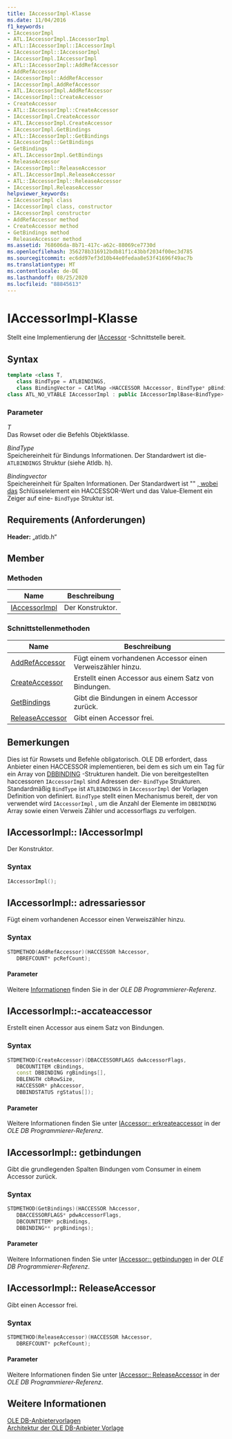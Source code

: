 ```yaml
---
title: IAccessorImpl-Klasse
ms.date: 11/04/2016
f1_keywords:
- IAccessorImpl
- ATL.IAccessorImpl.IAccessorImpl
- ATL::IAccessorImpl::IAccessorImpl
- IAccessorImpl::IAccessorImpl
- IAccessorImpl.IAccessorImpl
- ATL::IAccessorImpl::AddRefAccessor
- AddRefAccessor
- IAccessorImpl::AddRefAccessor
- IAccessorImpl.AddRefAccessor
- ATL.IAccessorImpl.AddRefAccessor
- IAccessorImpl::CreateAccessor
- CreateAccessor
- ATL::IAccessorImpl::CreateAccessor
- IAccessorImpl.CreateAccessor
- ATL.IAccessorImpl.CreateAccessor
- IAccessorImpl.GetBindings
- ATL::IAccessorImpl::GetBindings
- IAccessorImpl::GetBindings
- GetBindings
- ATL.IAccessorImpl.GetBindings
- ReleaseAccessor
- IAccessorImpl::ReleaseAccessor
- ATL.IAccessorImpl.ReleaseAccessor
- ATL::IAccessorImpl::ReleaseAccessor
- IAccessorImpl.ReleaseAccessor
helpviewer_keywords:
- IAccessorImpl class
- IAccessorImpl class, constructor
- IAccessorImpl constructor
- AddRefAccessor method
- CreateAccessor method
- GetBindings method
- ReleaseAccessor method
ms.assetid: 768606da-8b71-417c-a62c-88069ce7730d
ms.openlocfilehash: 356278b316912bdb81f1c43bbf2034f00ec3d785
ms.sourcegitcommit: ec6dd97ef3d10b44e0fedaa8e53f41696f49ac7b
ms.translationtype: MT
ms.contentlocale: de-DE
ms.lasthandoff: 08/25/2020
ms.locfileid: "88845613"
---
```

# <a name="iaccessorimpl-class"></a>IAccessorImpl-Klasse

Stellt eine Implementierung der [IAccessor](/previous-versions/windows/desktop/ms719672(v=vs.85)) -Schnittstelle bereit.

## <a name="syntax"></a>Syntax

```cpp
template <class T,
   class BindType = ATLBINDINGS,
   class BindingVector = CAtlMap <HACCESSOR hAccessor, BindType* pBindingsStructure>>
class ATL_NO_VTABLE IAccessorImpl : public IAccessorImplBase<BindType>
```

### <a name="parameters"></a>Parameter

*T*<br/>
Das Rowset oder die Befehls Objektklasse.

*BindType*<br/>
Speichereinheit für Bindungs Informationen. Der Standardwert ist die- `ATLBINDINGS` Struktur (siehe Atldb. h).

*Bindingvector*<br/>
Speichereinheit für Spalten Informationen. Der Standardwert ist "" [, wobei das](../../atl/reference/catlmap-class.md) Schlüsselelement ein HACCESSOR-Wert und das Value-Element ein Zeiger auf eine- `BindType` Struktur ist.

## <a name="requirements"></a>Requirements (Anforderungen)

**Header:** „atldb.h“

## <a name="members"></a>Member

### <a name="methods"></a>Methoden

| Name | Beschreibung |
|-|-|
|[IAccessorImpl](#iaccessorimpl)|Der Konstruktor.|

### <a name="interface-methods"></a>Schnittstellenmethoden

| Name | Beschreibung |
|-|-|
|[AddRefAccessor](#addrefaccessor)|Fügt einem vorhandenen Accessor einen Verweiszähler hinzu.|
|[CreateAccessor](#createaccessor)|Erstellt einen Accessor aus einem Satz von Bindungen.|
|[GetBindings](#getbindings)|Gibt die Bindungen in einem Accessor zurück.|
|[ReleaseAccessor](#releaseaccessor)|Gibt einen Accessor frei.|

## <a name="remarks"></a>Bemerkungen

Dies ist für Rowsets und Befehle obligatorisch. OLE DB erfordert, dass Anbieter einen HACCESSOR implementieren, bei dem es sich um ein Tag für ein Array von [DBBINDING](/previous-versions/windows/desktop/ms716845(v=vs.85)) -Strukturen handelt. Die von bereitgestellten haccessoren `IAccessorImpl` sind Adressen der- `BindType` Strukturen. Standardmäßig `BindType` ist `ATLBINDINGS` in `IAccessorImpl` der Vorlagen Definition von definiert. `BindType` stellt einen Mechanismus bereit, der von verwendet wird `IAccessorImpl` , um die Anzahl der Elemente im `DBBINDING` Array sowie einen Verweis Zähler und accessorflags zu verfolgen.

## <a name="iaccessorimpliaccessorimpl"></a><a name="iaccessorimpl"></a> IAccessorImpl:: IAccessorImpl

Der Konstruktor.

### <a name="syntax"></a>Syntax

```cpp
IAccessorImpl();
```

## <a name="iaccessorimpladdrefaccessor"></a><a name="addrefaccessor"></a> IAccessorImpl:: adressariessor

Fügt einem vorhandenen Accessor einen Verweiszähler hinzu.

### <a name="syntax"></a>Syntax

```cpp
STDMETHOD(AddRefAccessor)(HACCESSOR hAccessor,
   DBREFCOUNT* pcRefCount);
```

#### <a name="parameters"></a>Parameter

Weitere [Informationen](/previous-versions/windows/desktop/ms714978(v=vs.85)) finden Sie in der *OLE DB Programmierer-Referenz*.

## <a name="iaccessorimplcreateaccessor"></a><a name="createaccessor"></a> IAccessorImpl::-accateaccessor

Erstellt einen Accessor aus einem Satz von Bindungen.

### <a name="syntax"></a>Syntax

```cpp
STDMETHOD(CreateAccessor)(DBACCESSORFLAGS dwAccessorFlags,
   DBCOUNTITEM cBindings,
   const DBBINDING rgBindings[],
   DBLENGTH cbRowSize,
   HACCESSOR* phAccessor,
   DBBINDSTATUS rgStatus[]);
```

#### <a name="parameters"></a>Parameter

Weitere Informationen finden Sie unter [IAccessor:: erkreateaccessor](/previous-versions/windows/desktop/ms720969(v=vs.85)) in der *OLE DB Programmierer-Referenz*.

## <a name="iaccessorimplgetbindings"></a><a name="getbindings"></a> IAccessorImpl:: getbindungen

Gibt die grundlegenden Spalten Bindungen vom Consumer in einem Accessor zurück.

### <a name="syntax"></a>Syntax

```cpp
STDMETHOD(GetBindings)(HACCESSOR hAccessor,
   DBACCESSORFLAGS* pdwAccessorFlags,
   DBCOUNTITEM* pcBindings,
   DBBINDING** prgBindings);
```

#### <a name="parameters"></a>Parameter

Weitere Informationen finden Sie unter [IAccessor:: getbindungen](/previous-versions/windows/desktop/ms721253(v=vs.85)) in der *OLE DB Programmierer-Referenz*.

## <a name="iaccessorimplreleaseaccessor"></a><a name="releaseaccessor"></a> IAccessorImpl:: ReleaseAccessor

Gibt einen Accessor frei.

### <a name="syntax"></a>Syntax

```cpp
STDMETHOD(ReleaseAccessor)(HACCESSOR hAccessor,
   DBREFCOUNT* pcRefCount);
```

#### <a name="parameters"></a>Parameter

Weitere Informationen finden Sie unter [IAccessor:: ReleaseAccessor](/previous-versions/windows/desktop/ms719717(v=vs.85)) in der *OLE DB Programmierer-Referenz*.

## <a name="see-also"></a>Weitere Informationen

[OLE DB-Anbietervorlagen](../../data/oledb/ole-db-provider-templates-cpp.md)<br/>
[Architektur der OLE DB-Anbieter Vorlage](../../data/oledb/ole-db-provider-template-architecture.md)
